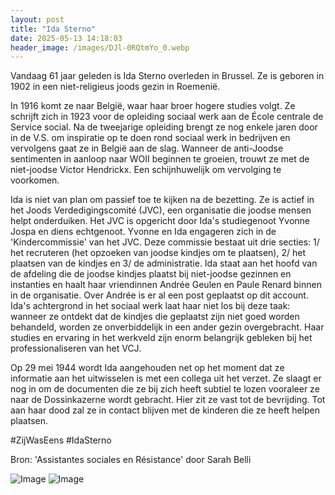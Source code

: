 ```yaml
---
layout: post
title: "Ida Sterno"
date: 2025-05-13 14:18:03
header_image: /images/DJl-0RQtmYo_0.webp
---
```


Vandaag 61 jaar geleden is Ida Sterno overleden in Brussel. Ze is geboren in 1902 in een niet-religieus joods gezin in Roemenië. 

In 1916 komt ze naar België, waar haar broer hogere studies volgt. Ze schrijft zich in 1923 voor de opleiding sociaal werk aan de École centrale de Service social. Na de tweejarige opleiding brengt ze nog enkele jaren door in de V.S. om inspiratie op te doen rond sociaal werk in bedrijven en vervolgens gaat ze in België aan de slag. Wanneer de anti-Joodse sentimenten in aanloop naar WOII beginnen te groeien, trouwt ze met de niet-joodse Victor Hendrickx. Een schijnhuwelijk om vervolging te voorkomen.

Ida is niet van plan om passief toe te kijken na de bezetting. Ze is actief in het Joods Verdedigingscomité (JVC), een organisatie die joodse mensen helpt onderduiken. Het JVC is opgericht door Ida's studiegenoot Yvonne Jospa en diens echtgenoot. Yvonne en Ida engageren zich in de 'Kindercommissie' van het JVC. Deze commissie bestaat uit drie secties: 1/ het recruteren (het opzoeken van joodse kindjes om te plaatsen), 2/ het plaatsen van de kindjes en 3/ de administratie. Ida staat aan het hoofd van de afdeling die de joodse kindjes plaatst bij niet-joodse gezinnen en instanties en haalt haar vriendinnen Andrée Geulen en Paule Renard binnen in de organisatie. Over Andrée is er al een post geplaatst op dit account. Ida's achtergrond in het sociaal werk laat haar niet los bij deze taak: wanneer ze ontdekt dat de kindjes die geplaatst zijn niet goed worden behandeld, worden ze onverbiddelijk in een ander gezin overgebracht. Haar studies en ervaring in het werkveld zijn enorm belangrijk gebleken bij het professionaliseren van het VCJ. 

Op 29 mei 1944 wordt Ida aangehouden net op het moment dat ze informatie aan het uitwisselen is met een collega uit het verzet. Ze slaagt er nog in om de documenten die ze bij zich heeft subtiel te lozen vooraleer ze naar de Dossinkazerne wordt gebracht. Hier zit ze vast tot de bevrijding. Tot aan haar dood zal ze in contact blijven met de kinderen die ze heeft helpen plaatsen.

#ZijWasEens #IdaSterno

Bron: 'Assistantes sociales en Résistance' door Sarah Belli

![Image](/zij.was.eens/images/DJl-0RQtmYo_0.webp)
![Image](/zij.was.eens/images/DJl-0RQtmYo_1.webp)

